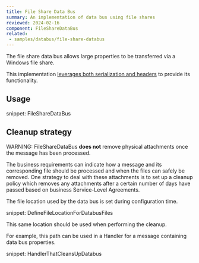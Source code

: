 ```yaml
---
title: File Share Data Bus
summary: An implementation of data bus using file shares
reviewed: 2024-02-16
component: FileShareDataBus
related:
 - samples/databus/file-share-databus
---
```


The file share data bus allows large properties to be transferred via a Windows file share.

This implementation [leverages both serialization and headers](/nservicebus/messaging/headers.md#file-share-data-bus-headers) to provide its functionality.

## Usage

snippet: FileShareDataBus

## Cleanup strategy

WARNING: FileShareDataBus **does not** remove physical attachments once the message has been processed.

The business requirements can indicate how a message and its corresponding file should be processed and when the files can safely be removed. One strategy to deal with these attachments is to set up a cleanup policy which removes any attachments after a certain number of days have passed based on business Service-Level Agreements.

The file location used by the data bus is set during configuration time.

snippet: DefineFileLocationForDatabusFiles

This same location should be used when performing the cleanup.

For example, this path can be used in a Handler for a message containing data bus properties.

snippet: HandlerThatCleansUpDatabus
